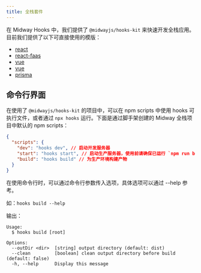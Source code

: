 ```yaml
---
title: 全栈套件
---
```


在 Midway Hooks 中，我们提供了 `@midwayjs/hooks-kit` 来快速开发全栈应用。目前我们提供了以下可直接使用的模版：

- [react](https://github.com/midwayjs/hooks/blob/v3/examples/react)
- [react-faas](https://github.com/midwayjs/hooks/blob/v3/examples/react-faas)
- [vue](https://github.com/midwayjs/hooks/blob/v3/examples/vue)
- [vue](https://github.com/midwayjs/hooks/blob/v3/examples/vue-faas)
- [prisma](https://github.com/midwayjs/hooks/blob/v3/examples/prisma)

## 命令行界面

在使用了 `@midwayjs/hooks-kit` 的项目中，可以在 npm scripts 中使用 hooks 可执行文件，或者通过 `npx hooks` 运行。下面是通过脚手架创建的 Midway 全栈项目中默认的 npm scripts：

```json
{
  "scripts": {
    "dev": "hooks dev", // 启动开发服务器
    "start": "hooks start", // 启动生产服务器，使用前请确保已运行 `npm run build`
    "build": "hooks build" // 为生产环境构建产物
  }
}
```

在使用命令行时，可以通过命令行参数传入选项，具体选项可以通过 --help 参考。

如：`hooks build --help`

输出：

```
Usage:
  $ hooks build [root]

Options:
  --outDir <dir>  [string] output directory (default: dist)
  --clean         [boolean] clean output directory before build (default: false)
  -h, --help      Display this message
```
